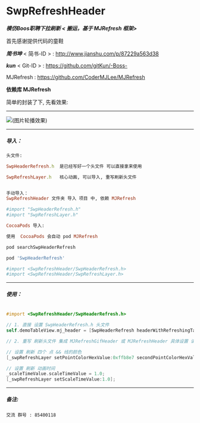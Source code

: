 # SwpRefreshHeader


___模仿Boos职聘下拉刷新 < 搬运，基于 MJRefresh 框架>___

首先感谢提供代码的童鞋 

___简书坤___
< 简书-ID > :	
<http://www.jianshu.com/p/87229a563d38>

___kun___
< Git-ID > :
<https://github.com/gitKun/-Boss->

MJRefresh : 
<https://github.com/CoderMJLee/MJRefresh>

__依赖库 MJRefresh__

简单的封装了下, 先看效果:
***
![(图片轮播效果)](https://raw.githubusercontent.com/swp-song/SwpRefreshHeader/master/Screenshot/SwpRefreshHeader.gif)
***


##### 导入：

```ruby
头文件:

SwpHeaderRefresh.h	是已经写好一个头文件 可以直接拿来使用

SwpRefreshLayer.h	核心动画, 可以导入, 重写刷新头文件


手动导入：
SwpRefreshHeader 文件夹 导入 项目 中, 依赖 MJRefresh

#import "SwpHeaderRefresh.h"
#import "SwpRefreshLayer.h"

CocoaPods 导入:

使用  CocoaPods 会自动 pod MJRefresh

pod searchSwpHeaderRefresh

pod 'SwpHeaderRefresh'

#import <SwpRefreshHeader/SwpHeaderRefresh.h>
#import <SwpRefreshHeader/SwpRefreshLayer.h>
```
---

##### 使用：
```Objective-C

#import <SwpRefreshHeader/SwpHeaderRefresh.h>

// 1. 直接 设置 SwpHeaderRefresh.h 头文件
self.demoTableView.mj_header = [SwpHeaderRefresh headerWithRefreshingTarget:self refreshingAction:@selector(headerRereshingData)];

// 2. 重写 刷新头文件 集成 MJRefreshGifHeader 或 MJRefreshHeader 具体设置 请看Demo SwpHeaderRefresh.h 文件

// 设置 刷新 四个 点 && 线的颜色
[_swpRefreshLayer setPointColorHexValue:0xffb8e7 secondPointColorHexValue:0xffecb9 thirdPointColorHexValue:0xc4a3f7 fourthPointColorHexValue:0x98d8ff];

// 设置 刷新 动画时间
_scaleTimeValue.scaleTimeValue = 1.0;
[_swpRefreshLayer setScaleTimeValue:1.0];
```
---

##### 备注:
```
交流 群号 : 85400118
```







	





